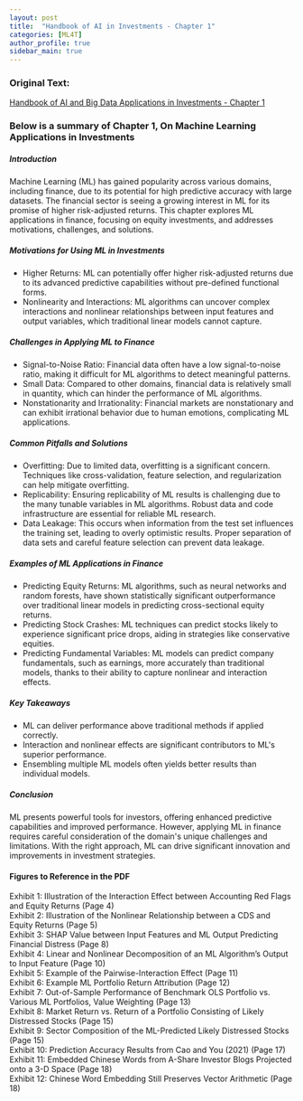 ```yaml
---
layout: post
title:  "Handbook of AI in Investments - Chapter 1"
categories: [ML4T]
author_profile: true
sidebar_main: true
---
```


### Original Text: 
[Handbook of AI and Big Data Applications in Investments - Chapter 1](https://rpc.cfainstitute.org/en/research/foundation/2023/ai-and-big-data-in-investments-handbook)

### Below is a summary of Chapter 1, On Machine Learning Applications in Investments



##### Introduction
Machine Learning (ML) has gained popularity across various domains, including finance, due to its potential for high predictive accuracy with large datasets. The financial sector is seeing a growing interest in ML for its promise of higher risk-adjusted returns. This chapter explores ML applications in finance, focusing on equity investments, and addresses motivations, challenges, and solutions.

##### Motivations for Using ML in Investments
* Higher Returns: ML can potentially offer higher risk-adjusted returns due to its advanced predictive capabilities without pre-defined functional forms.
* Nonlinearity and Interactions: ML algorithms can uncover complex interactions and nonlinear relationships between input features and output variables, which traditional linear models cannot capture.

##### Challenges in Applying ML to Finance
* Signal-to-Noise Ratio: Financial data often have a low signal-to-noise ratio, making it difficult for ML algorithms to detect meaningful patterns.
* Small Data: Compared to other domains, financial data is relatively small in quantity, which can hinder the performance of ML algorithms.
* Nonstationarity and Irrationality: Financial markets are nonstationary and can exhibit irrational behavior due to human emotions, complicating ML applications.

##### Common Pitfalls and Solutions
* Overfitting: Due to limited data, overfitting is a significant concern. Techniques like cross-validation, feature selection, and regularization can help mitigate overfitting.
* Replicability: Ensuring replicability of ML results is challenging due to the many tunable variables in ML algorithms. Robust data and code infrastructure are essential for reliable ML research.
* Data Leakage: This occurs when information from the test set influences the training set, leading to overly optimistic results. Proper separation of data sets and careful feature selection can prevent data leakage.

##### Examples of ML Applications in Finance
* Predicting Equity Returns: ML algorithms, such as neural networks and random forests, have shown statistically significant outperformance over traditional linear models in predicting cross-sectional equity returns.
* Predicting Stock Crashes: ML techniques can predict stocks likely to experience significant price drops, aiding in strategies like conservative equities.
* Predicting Fundamental Variables: ML models can predict company fundamentals, such as earnings, more accurately than traditional models, thanks to their ability to capture nonlinear and interaction effects.

##### Key Takeaways
* ML can deliver performance above traditional methods if applied correctly.
* Interaction and nonlinear effects are significant contributors to ML's superior performance.
* Ensembling multiple ML models often yields better results than individual models.

##### Conclusion
ML presents powerful tools for investors, offering enhanced predictive capabilities and improved performance. However, applying ML in finance requires careful consideration of the domain's unique challenges and limitations. With the right approach, ML can drive significant innovation and improvements in investment strategies.

#### Figures to Reference in the PDF
Exhibit 1: Illustration of the Interaction Effect between Accounting Red Flags and Equity Returns (Page 4) <br>
Exhibit 2: Illustration of the Nonlinear Relationship between a CDS and Equity Returns (Page 5) <br>
Exhibit 3: SHAP Value between Input Features and ML Output Predicting Financial Distress (Page 8)<br>
Exhibit 4: Linear and Nonlinear Decomposition of an ML Algorithm’s Output to Input Feature (Page 10)<br>
Exhibit 5: Example of the Pairwise-Interaction Effect (Page 11)<br>
Exhibit 6: Example ML Portfolio Return Attribution (Page 12)<br>
Exhibit 7: Out-of-Sample Performance of Benchmark OLS Portfolio vs. Various ML Portfolios, Value Weighting (Page 13)<br>
Exhibit 8: Market Return vs. Return of a Portfolio Consisting of Likely Distressed Stocks (Page 15)<br>
Exhibit 9: Sector Composition of the ML-Predicted Likely Distressed Stocks (Page 15)<br>
Exhibit 10: Prediction Accuracy Results from Cao and You (2021) (Page 17)<br>
Exhibit 11: Embedded Chinese Words from A-Share Investor Blogs Projected onto a 3-D Space (Page 18)<br>
Exhibit 12: Chinese Word Embedding Still Preserves Vector Arithmetic (Page 18)<br>

